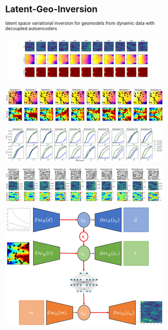 # Latent-Geo-Inversion
latent space variational inversion for geomodels from dynamic data with decoupled autoencoders

<p align="center">
  <img src="https://github.com/misaelmmorales/Latent-Geo-Inversion/blob/main/copy_of_figures/figures_old/dynamic_animation.gif" width="1000"/>
</p>

<p align="center">
  <img src="https://github.com/misaelmmorales/Latent-Geo-Inversion/blob/main/copy_of_figures/figures_old/x_img_obs.png" />
</p>

<p align="center">
  <img src="https://github.com/misaelmmorales/Latent-Geo-Inversion/blob/main/copy_of_figures/figures_old/data_ae_results.png" />
</p>

<p align="center">
  <img src="https://github.com/misaelmmorales/Latent-Geo-Inversion/blob/main/copy_of_figures/figures_old/inversion_pred_backtransform.png" />
</p>

<p align="center">
  <img src="https://github.com/misaelmmorales/Latent-Geo-Inversion/blob/main/copy_of_figures/figures_old/geo-inv-figs.jpg" width="500" />
</p>

